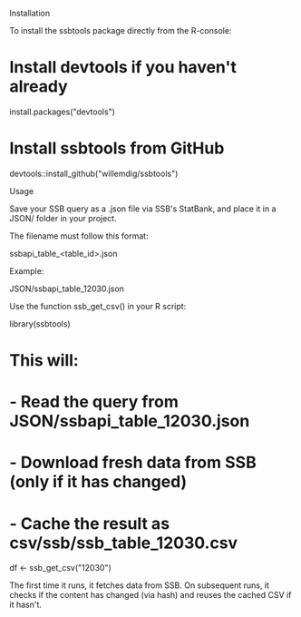 Installation

To install the ssbtools package directly from the R-console:

# Install devtools if you haven't already
install.packages("devtools")

# Install ssbtools from GitHub
devtools::install_github("willemdig/ssbtools")

Usage

Save your SSB query as a .json file via SSB's StatBank, and place it in a JSON/ folder in your project.

The filename must follow this format:

ssbapi_table_<table_id>.json

Example:

JSON/ssbapi_table_12030.json

Use the function ssb_get_csv() in your R script:

library(ssbtools)

# This will:
# - Read the query from JSON/ssbapi_table_12030.json
# - Download fresh data from SSB (only if it has changed)
# - Cache the result as csv/ssb/ssb_table_12030.csv
df <- ssb_get_csv("12030")

The first time it runs, it fetches data from SSB.
On subsequent runs, it checks if the content has changed (via hash) and reuses the cached CSV if it hasn't.
